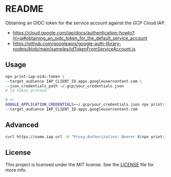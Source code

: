 # README

Obtaining an OIDC token for the service account against the GCP Cloud IAP.

* https://cloud.google.com/iap/docs/authentication-howto?hl=ja#obtaining_an_oidc_token_for_the_default_service_account
* https://github.com/googleapis/google-auth-library-nodejs/blob/main/samples/idTokenFromServiceAccount.js

## Usage

```bash
npx print-iap-oidc-token \
--target_audience IAP_CLIENT_ID.apps.googleusercontent.com \
--json_credentials_path ~/.gcp/your_credentials.json
# id token printed

# or
GOOGLE_APPLICATION_CREDENTIALS=~/.gcp/your_credentials.json npx print-iap-oidc-token \
--target_audience IAP_CLIENT_ID.apps.googleusercontent.com
```

## Advanced

```bash
curl https://some.iap.url -H "Proxy-Authorization: Bearer $(npx print-iap-oidc-token --target_audience IAP_CLIENT_ID.apps.googleusercontent.com --json_credentials_path ~/.gcp/your_credentials.json)"
```

## License

This project is licensed under the MIT license. See the [LICENSE](LICENSE) file for more info.
